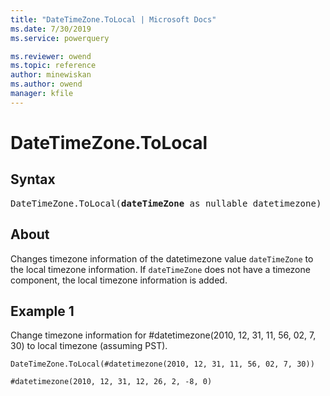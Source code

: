 ```yaml
---
title: "DateTimeZone.ToLocal | Microsoft Docs"
ms.date: 7/30/2019
ms.service: powerquery

ms.reviewer: owend
ms.topic: reference
author: minewiskan
ms.author: owend
manager: kfile
---
```

# DateTimeZone.ToLocal

## Syntax

<pre>
DateTimeZone.ToLocal(<b>dateTimeZone</b> as nullable datetimezone) as nullable datetimezone
</pre>
  
## About  
Changes timezone information of the datetimezone value `dateTimeZone` to the local timezone information. If `dateTimeZone` does not have a timezone component, the local timezone information is added.

## Example 1
Change timezone information for #datetimezone(2010, 12, 31, 11, 56, 02, 7, 30) to local timezone (assuming PST).

```powerquery-m
DateTimeZone.ToLocal(#datetimezone(2010, 12, 31, 11, 56, 02, 7, 30))
```

`#datetimezone(2010, 12, 31, 12, 26, 2, -8, 0)`

